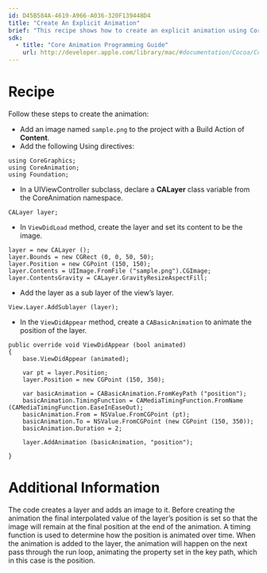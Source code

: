```yaml
---
id: D45B584A-4619-A966-A036-320F139448D4
title: "Create An Explicit Animation"
brief: "This recipe shows how to create an explicit animation using Core Animation."
sdk:
  - title: "Core Animation Programming Guide" 
    url: http://developer.apple.com/library/mac/#documentation/Cocoa/Conceptual/CoreAnimation_guide/Introduction/Introduction.html
---
```


<a name="Recipe" class="injected"></a>


# Recipe


Follow these steps to create the animation:

-  Add an image named `sample.png` to the project with a Build Action of **Content**.
-  Add the following Using directives:

```
using CoreGraphics;
using CoreAnimation;
using Foundation;
```
- In a UIViewController subclass, declare a **CALayer** class variable from the CoreAnimation namespace.


```
CALayer layer;
```

-  In `ViewDidLoad` method, create the layer and set its content to be the image.


```
layer = new CALayer ();
layer.Bounds = new CGRect (0, 0, 50, 50);
layer.Position = new CGPoint (150, 150);
layer.Contents = UIImage.FromFile ("sample.png").CGImage;
layer.ContentsGravity = CALayer.GravityResizeAspectFill;
```

-  Add the layer as a sub layer of the view’s layer.


```
View.Layer.AddSublayer (layer);
```

-  In the `ViewDidAppear` method, create a `CABasicAnimation` to animate the position of the layer.


```
public override void ViewDidAppear (bool animated)
{
	base.ViewDidAppear (animated);

	var pt = layer.Position;
	layer.Position = new CGPoint (150, 350);

	var basicAnimation = CABasicAnimation.FromKeyPath ("position");
	basicAnimation.TimingFunction = CAMediaTimingFunction.FromName (CAMediaTimingFunction.EaseInEaseOut);
	basicAnimation.From = NSValue.FromCGPoint (pt);
	basicAnimation.To = NSValue.FromCGPoint (new CGPoint (150, 350));
	basicAnimation.Duration = 2;

	layer.AddAnimation (basicAnimation, "position");

}
```

 <a name="Additional_Information" class="injected"></a>


# Additional Information

The code creates a layer and adds an image to it. Before creating the
animation the final interpolated value of the layer’s position is set so that
the image will remain at the final position at the end of the animation. A
timing function is used to determine how the position is animated over time.
When the animation is added to the layer, the animation will happen on the next
pass through the run loop, animating the property set in the key path, which in
this case is the position.

